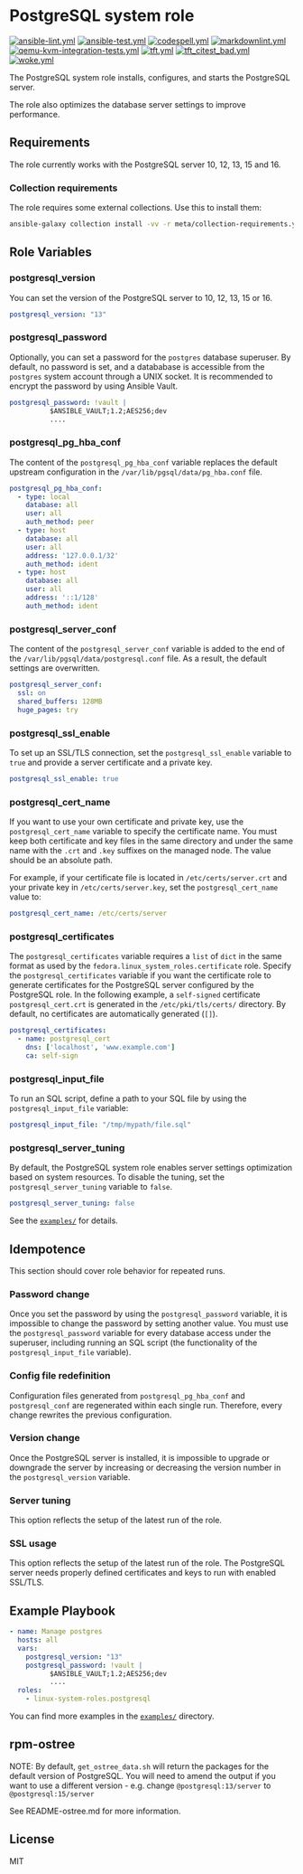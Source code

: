# PostgreSQL system role

[![ansible-lint.yml](https://github.com/linux-system-roles/postgresql/actions/workflows/ansible-lint.yml/badge.svg)](https://github.com/linux-system-roles/postgresql/actions/workflows/ansible-lint.yml) [![ansible-test.yml](https://github.com/linux-system-roles/postgresql/actions/workflows/ansible-test.yml/badge.svg)](https://github.com/linux-system-roles/postgresql/actions/workflows/ansible-test.yml) [![codespell.yml](https://github.com/linux-system-roles/postgresql/actions/workflows/codespell.yml/badge.svg)](https://github.com/linux-system-roles/postgresql/actions/workflows/codespell.yml) [![markdownlint.yml](https://github.com/linux-system-roles/postgresql/actions/workflows/markdownlint.yml/badge.svg)](https://github.com/linux-system-roles/postgresql/actions/workflows/markdownlint.yml) [![qemu-kvm-integration-tests.yml](https://github.com/linux-system-roles/postgresql/actions/workflows/qemu-kvm-integration-tests.yml/badge.svg)](https://github.com/linux-system-roles/postgresql/actions/workflows/qemu-kvm-integration-tests.yml) [![tft.yml](https://github.com/linux-system-roles/postgresql/actions/workflows/tft.yml/badge.svg)](https://github.com/linux-system-roles/postgresql/actions/workflows/tft.yml) [![tft_citest_bad.yml](https://github.com/linux-system-roles/postgresql/actions/workflows/tft_citest_bad.yml/badge.svg)](https://github.com/linux-system-roles/postgresql/actions/workflows/tft_citest_bad.yml) [![woke.yml](https://github.com/linux-system-roles/postgresql/actions/workflows/woke.yml/badge.svg)](https://github.com/linux-system-roles/postgresql/actions/workflows/woke.yml)

The PostgreSQL system role installs, configures, and starts the PostgreSQL
server.

The role also optimizes the database server settings to improve performance.

## Requirements

The role currently works with the PostgreSQL server 10, 12, 13, 15 and 16.

### Collection requirements

The role requires some external collections.  Use this to install them:

```bash
ansible-galaxy collection install -vv -r meta/collection-requirements.yml
```

## Role Variables

### postgresql_version

You can set the version of the PostgreSQL server to 10, 12, 13, 15 or 16.

```yaml
postgresql_version: "13"
```

### postgresql_password

Optionally, you can set a password for the `postgres` database superuser.
By default, no password is set, and a datababase is accessible from the
`postgres` system account through a UNIX socket. It is recommended to encrypt
the password by using Ansible Vault.

```yaml
postgresql_password: !vault |
          $ANSIBLE_VAULT;1.2;AES256;dev
          ....
```

### postgresql_pg_hba_conf

The content of the `postgresql_pg_hba_conf` variable replaces the default
upstream configuration in the `/var/lib/pgsql/data/pg_hba.conf` file.

```yaml
postgresql_pg_hba_conf:
  - type: local
    database: all
    user: all
    auth_method: peer
  - type: host
    database: all
    user: all
    address: '127.0.0.1/32'
    auth_method: ident
  - type: host
    database: all
    user: all
    address: '::1/128'
    auth_method: ident
```

### postgresql_server_conf

The content of the `postgresql_server_conf` variable is added to the end of
the `/var/lib/pgsql/data/postgresql.conf` file. As a result, the default
settings are overwritten.

```yaml
postgresql_server_conf:
  ssl: on
  shared_buffers: 128MB
  huge_pages: try
```

### postgresql_ssl_enable

To set up an SSL/TLS connection, set the `postgresql_ssl_enable` variable to
`true`  and provide a server certificate and a private key.

```yaml
postgresql_ssl_enable: true
```

### postgresql_cert_name

If you want to use your own certificate and private key, use the
`postgresql_cert_name` variable to specify the certificate name. You must keep
both certificate and key files in the same directory and under the same name
with the `.crt` and `.key` suffixes on the managed node. The value should be an
absolute path.

For example, if your certificate file is located in `/etc/certs/server.crt` and
your private key in `/etc/certs/server.key`, set the `postgresql_cert_name`
value to:

```yaml
postgresql_cert_name: /etc/certs/server
```

### postgresql_certificates

The `postgresql_certificates` variable requires a `list` of `dict` in the same
format as used by the `fedora.linux_system_roles.certificate` role. Specify the
`postgresql_certificates` variable if you want the certificate role to generate
certificates for the PostgreSQL server configured by the PostgreSQL role.
In the following example, a `self-signed` certificate `postgresql_cert.crt` is
generated in the `/etc/pki/tls/certs/` directory. By default, no certificates
are automatically generated (`[]`).

```yaml
postgresql_certificates:
  - name: postgresql_cert
    dns: ['localhost', 'www.example.com']
    ca: self-sign
```

### postgresql_input_file

To run an SQL script, define a path to your SQL file by using the
`postgresql_input_file` variable:

```yaml
postgresql_input_file: "/tmp/mypath/file.sql"
```

### postgresql_server_tuning

By default, the PostgreSQL system role enables server settings optimization
based on system resources. To disable the tuning, set the
`postgresql_server_tuning` variable to `false`.

```yaml
postgresql_server_tuning: false
```

See the [`examples/`](examples) for details.

## Idempotence

This section should cover role behavior for repeated runs.

### Password change

Once you set the password by using the `postgresql_password` variable, it is
impossible to change the password by setting another value. You must use the
`postgresql_password` variable for every database access under the superuser,
including running an SQL script (the functionality of the
`postgresql_input_file` variable).

### Config file redefinition

Configuration files generated from `postgresql_pg_hba_conf` and `postgresql_conf`
are regenerated within each single run. Therefore, every change rewrites the
previous configuration.

### Version change

Once the PostgreSQL server is installed, it is impossible to upgrade or
downgrade the server by increasing or decreasing the version number in the
`postgresql_version` variable.

### Server tuning

This option reflects the setup of the latest run of the role.

### SSL usage

This option reflects the setup of the latest run of the role. The PostgreSQL
server needs properly defined certificates and keys to run with enabled SSL/TLS.

## Example Playbook

```yaml
- name: Manage postgres
  hosts: all
  vars:
    postgresql_version: "13"
    postgresql_password: !vault |
          $ANSIBLE_VAULT;1.2;AES256;dev
          ....
  roles:
    - linux-system-roles.postgresql
```

You can find more examples in the [`examples/`](examples) directory.

## rpm-ostree

NOTE: By default, `get_ostree_data.sh` will return the packages for the default
version of PostgreSQL.  You will need to amend the output if you want to use a
different version - e.g. change `@postgresql:13/server` to
`@postgresql:15/server`

See README-ostree.md for more information.

## License

MIT
